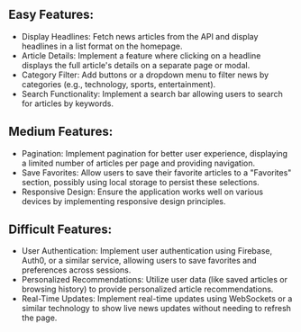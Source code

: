 ## Easy Features:
- Display Headlines: Fetch news articles from the API and display headlines in a list format on the homepage.
- Article Details: Implement a feature where clicking on a headline displays the full article's details on a separate page or modal.
- Category Filter: Add buttons or a dropdown menu to filter news by categories (e.g., technology, sports, entertainment).
- Search Functionality: Implement a search bar allowing users to search for articles by keywords.

## Medium Features:
- Pagination: Implement pagination for better user experience, displaying a limited number of articles per page and providing navigation.
- Save Favorites: Allow users to save their favorite articles to a "Favorites" section, possibly using local storage to persist these selections.
- Responsive Design: Ensure the application works well on various devices by implementing responsive design principles.

## Difficult Features:
- User Authentication: Implement user authentication using Firebase, Auth0, or a similar service, allowing users to save favorites and preferences across sessions.
- Personalized Recommendations: Utilize user data (like saved articles or browsing history) to provide personalized article recommendations.
- Real-Time Updates: Implement real-time updates using WebSockets or a similar technology to show live news updates without needing to refresh the page.
